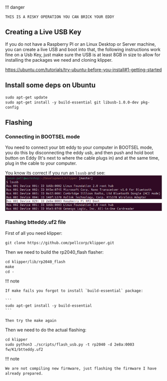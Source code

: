 !!! danger

    THIS IS A RISKY OPERATION YOU CAN BRICK YOUR EDDY

## Creating a Live USB Key

If you do not have a Raspberry PI or an Linux Desktop or Server machine, you can create a live USB and boot into that, the following instructions work fine on a Usb Key, just make sure the USB is at least 8GB in size to allow for installing the packages we need and cloning klipper.

<https://ubuntu.com/tutorials/try-ubuntu-before-you-install#1-getting-started>

## Install some deps on Ubuntu 

```
sudo apt-get update
sudo apt-get install -y build-essential git libusb-1.0.0-dev pkg-config
```

## Flashing

### Connecting in BOOTSEL mode

You need to connect your btt eddy to your computer in BOOTSEL mode, you do this by disconnecting the eddy usb, and then push and hold boot button on Eddy (It's next to where the cable plugs in) and at the same time, plug in the cable to your computer.

You know its correct if you run an `lsusb` and see:
![image](assets/images/btteddy_lsusb_rpi_boot.png)

### Flashing btteddy.uf2 file

First of all you need klipper:

```
git clone https://github.com/pellcorp/klipper.git
```

Then we need to build the rp2040_flash flasher:
```
cd klipper/lib/rp2040_flash
make
cd -
```

!!! note

    If make fails you forgot to install `build-essential` package:

    ```
    sudo apt-get install -y build-essential
    ```

    Then try the make again

Then we need to do the actual flashing:

```
cd klipper
sudo python3 ./scripts/flash_usb.py -t rp2040 -d 2e8a:0003 fw/K1/btteddy.uf2
```

!!! note

    We are not compiling new firmware, just flashing the firmware I have already prepared.
